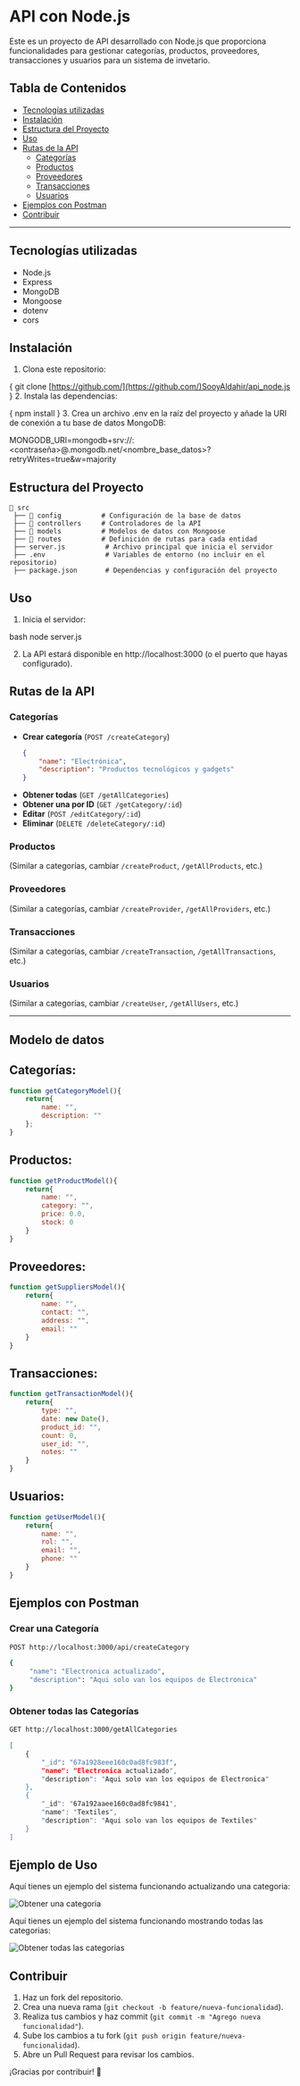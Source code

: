 # API con Node.js

Este es un proyecto de API desarrollado con Node.js que proporciona funcionalidades para gestionar categorías, productos, proveedores, transacciones y usuarios para un sistema de invetario.

## **Tabla de Contenidos**
- [Tecnologías utilizadas](tecnologías-utilizadas)
- [Instalación](#instalación)
- [Estructura del Proyecto](#estructura-del-proyecto)
- [Uso](#uso)
- [Rutas de la API](#rutas-de-la-api)
  - [Categorías](#categorías)
  - [Productos](#productos)
  - [Proveedores](#proveedores)
  - [Transacciones](#transacciones)
  - [Usuarios](#usuarios)
- [Ejemplos con Postman](#ejemplos-con-postman)
- [Contribuir](#contribuir)

---

## **Tecnologías utilizadas**

*   Node.js
*   Express
*   MongoDB
*   Mongoose
*   dotenv
*   cors

## Instalación

1.  Clona este repositorio:
    
{
    git clone [https://github.com/](https://github.com/)SooyAldahir/api_node.js
}
2.  Instala las dependencias:
    
{
    npm install
}
3.  Crea un archivo .env en la raíz del proyecto y añade la URI de conexión a tu base de datos MongoDB:
    
MONGODB_URI=mongodb+srv://<usuario>:<contraseña>@<cluster>.mongodb.net/<nombre_base_datos>?retryWrites=true&w=majority

## **Estructura del Proyecto**
```
📂 src
 ├── 📂 config          # Configuración de la base de datos
 ├── 📂 controllers     # Controladores de la API
 ├── 📂 models          # Modelos de datos con Mongoose
 ├── 📂 routes          # Definición de rutas para cada entidad
 ├── server.js          # Archivo principal que inicia el servidor
 ├── .env               # Variables de entorno (no incluir en el repositorio)
 ├── package.json       # Dependencias y configuración del proyecto
```

## Uso

1.  Inicia el servidor:
    
bash
    node server.js

2.  La API estará disponible en http://localhost:3000 (o el puerto que hayas configurado).

## **Rutas de la API**

### **Categorías**
- **Crear categoría** (`POST /createCategory`)
    ```json
    {
        "name": "Electrónica",
        "description": "Productos tecnológicos y gadgets"
    }
    ```
- **Obtener todas** (`GET /getAllCategories`)
- **Obtener una por ID** (`GET /getCategory/:id`)
- **Editar** (`POST /editCategory/:id`)
- **Eliminar** (`DELETE /deleteCategory/:id`)

### **Productos**
(Similar a categorías, cambiar `/createProduct`, `/getAllProducts`, etc.)

### **Proveedores**
(Similar a categorías, cambiar `/createProvider`, `/getAllProviders`, etc.)

### **Transacciones**
(Similar a categorías, cambiar `/createTransaction`, `/getAllTransactions`, etc.)

### **Usuarios**
(Similar a categorías, cambiar `/createUser`, `/getAllUsers`, etc.)

---

## Modelo de datos

## Categorías:

```javascript
function getCategoryModel(){
    return{
        name: "",
        description: ""
    };
}
```
## Productos:

```javascript
function getProductModel(){
    return{
        name: "",
        category: "",
        price: 0.0,
        stock: 0
    }
}
```
## Proveedores:

```javascript
function getSuppliersModel(){
    return{
        name: "",
        contact: "",
        address: "",
        email: ""
    }
}
```
## Transacciones:

```javascript
function getTransactionModel(){
    return{
        type: "",
        date: new Date(),
        product_id: "",
        count: 0,
        user_id: "",
        notes: ""
    }
}
```
## Usuarios:

```javascript
function getUserModel(){
    return{
        name: "",
        rol: "",
        email: "",
        phone: ""
    }
}
```
## **Ejemplos con Postman**
### **Crear una Categoría**

```sh
POST http://localhost:3000/api/createCategory

{
     "name": "Electronica actualizado",
     "description": "Aqui solo van los equipos de Electronica"
}
```    
### **Obtener todas las Categorías**
```sh
GET http://localhost:3000/getAllCategories

[
    {
        "_id": "67a1928eee160c0ad8fc983f",
        "name": "Electronica actualizado",
        "description": "Aqui solo van los equipos de Electronica"
    },
    {
        "_id": "67a192aaee160c0ad8fc9841",
        "name": "Textiles",
        "description": "Aqui solo van los equipos de Textiles"
    }
]
```
## **Ejemplo de Uso**
Aquí tienes un ejemplo del sistema funcionando actualizando una categoria:

![Obtener una categoria](./getAllCategories.png)

Aquí tienes un ejemplo del sistema funcionando mostrando todas las categorias:

![Obtener todas las categorias](./getCategory.png)



## **Contribuir**
1. Haz un fork del repositorio.
2. Crea una nueva rama (`git checkout -b feature/nueva-funcionalidad`).
3. Realiza tus cambios y haz commit (`git commit -m "Agrego nueva funcionalidad"`).
4. Sube los cambios a tu fork (`git push origin feature/nueva-funcionalidad`).
5. Abre un Pull Request para revisar los cambios.

¡Gracias por contribuir! 🚀
